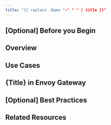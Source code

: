 ```yaml
---
title: "{{ replace .Name "-" " " | title }}"
---
```


## [Optional] Before you Begin
<!--
Add any hyperlinks to prerequisite concepts user should already be familiar with
-->

## Overview

<!-- 
Briefly introduce the concept. Keep it high-level and user-friendly.
What is it? Why does it matter? What problem does it solve?
Example: An `HTTPRoute` defines how HTTP traffic is routed to backend services in a Kubernetes environment.
-->

## Use Cases

<!-- 
Describe common use cases. When would someone need this concept?
List scenarios where understanding this will help the user make better architectural or operational decisions.
-->

## {Title} in Envoy Gateway

<!-- 
Replace Title with the name of the concept. 

Explain the inner workings of the concept. 
Use diagrams, code snippets, or flow explanations as needed.
Example: Describe how Envoy Gateway interacts with Kubernetes Gateway API resources.
-->

## [Optional] Best Practices

<!-- 
Offer guidance on using the concept effectively. What should users keep in mind?
Mention common pitfalls or misconceptions to avoid.
-->

## Related Resources

<!-- 
Link to related conceptual docs, task-based guides, or reference material.
Example:
- [HTTPRoute Resource Reference](#)
- [Configuring a Gateway](#)
-->